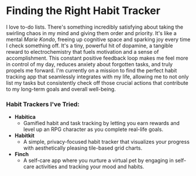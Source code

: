 # Finding the Right Habit Tracker

I love to-do lists. There's something incredibly satisfying about taking the swirling chaos in my mind and giving them order and priority. It's like a mental *Marie Kondo*, freeing up cognitive space and sparking joy every time I check something off. It's a tiny, powerful hit of dopamine, a tangible reward to electrochemistry that fuels motivation and a sense of accomplishment. This constant positive feedback loop makes me feel more in control of my day, reduces anxiety about forgotten tasks, and truly propels me forward. I'm currently on a mission to find the perfect habit tracking app that seamlessly integrates with my life, allowing me to not only list my tasks but consistently check off those crucial actions that contribute to my long-term goals and overall well-being.

### Habit Trackers I've Tried:

* **Habitica**
  * Gamified habit and task tracking by letting you earn rewards and level up an RPG character as you complete real-life goals.
* **Habitkit**
  * A simple, privacy-focused habit tracker that visualizes your progress with aesthetically pleasing tile-based grid charts.
* **Finch**
  * A self-care app where you nurture a virtual pet by engaging in self-care activities and tracking your mood and habits.
